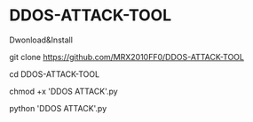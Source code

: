 # DDOS-ATTACK-TOOL
Dwonload&Install

git clone https://github.com/MRX2010FF0/DDOS-ATTACK-TOOL

cd DDOS-ATTACK-TOOL

chmod +x 'DDOS ATTACK'.py

python 'DDOS ATTACK'.py

